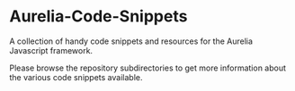 # Aurelia-Code-Snippets
A collection of handy code snippets and resources for the Aurelia Javascript framework.

Please browse the repository subdirectories to get more information about the various code snippets available.
